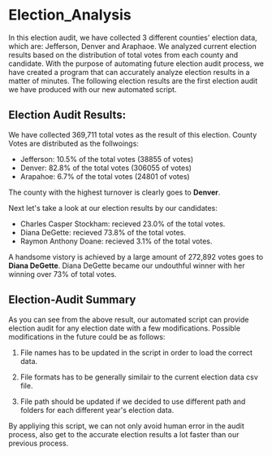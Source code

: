 # Election_Analysis

In this election audit, we have collected 3 different counties' election data, which are: Jefferson, Denver and Araphaoe. We analyzed current election results based on the distribution of total votes from each county and candidate. 
With the purpose of automating future election audit process, we have created a program that can accurately analyze election results in a matter of minutes. The following election results are the first election audit we have produced with our new automated script. 

## Election Audit Results:

We have collected 369,711 total votes as the result of this election. County Votes are distributed as the follwoings:

- Jefferson:  10.5% of the total votes  (38855 of votes)
- Denver:  82.8% of the total votes (306055 of votes)
- Arapahoe: 6.7%  of the total votes (24801 of votes)

The county with the highest turnover is clearly goes to **Denver**. 

Next let's take a look at our election results by our candidates:

- Charles Casper Stockham: recieved 23.0% of the total votes.
- Diana DeGette: recieved 73.8% of the total votes.
- Raymon Anthony Doane: recieved 3.1% of the total votes.

A handsome vistory is achieved by a large amount of 272,892 votes goes to **Diana DeGette**. Diana DeGette became our undouthful winner with her winning over 73% of total votes.

## Election-Audit Summary

As you can see from the above result, our automated script can provide election audit for any election date with a few modifications. 
Possible modifications in the future could be as follows:

1. File names has to be updated in the script in order to load the correct data.

2. File formats has to be generally similair to the current election data csv file. 

3. File path should be updated if we decided to use different path and folders for each different year's election data.

By appliying this script, we can not only avoid human error in the audit process, also get to the accurate election results a lot faster than our previous process. 





